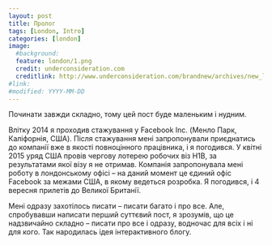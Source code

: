 ```yaml
---
layout: post
title: Пролог
tags: [London, Intro]
categories: [london]
image:
  #background:
  feature: london/1.png
  credit: underconsideration.com
  creditlink: http://www.underconsideration.com/brandnew/archives/new_logo_for_facebook_done_in-house_with_eric_olson.php
#link:
#modified: YYYY-MM-DD
---
```


Починати завжди складно, тому цей пост буде маленьким і нудним.

Влітку 2014 я проходив стажування у Facebook Inc. (Менло Парк, Каліфорнія, США). Після стажування
мені запропонували приєднатись до компанії вже в якості повноцінного працівника, і я погодився. У квітні
2015 уряд США провів чергову лотерею робочих віз H1B, за результатами якої візу я не отримав. Компанія
запропонувала мені роботу в лондонському офісі – на даний момент це єдиний офіс Facebook за межами США,
в якому ведеться розробка. Я погодився, і 4 вересня прилетів до Великої Британії.

Мені одразу захотілось писати – писати багато і про все. Але, спробувавши написати
перший суттєвий пост, я зрозумів, що це надзвичайно складно – писати про все і одразу,
водночас для всіх і ні для кого. Так народилась ідея інтерактивного блогу.
